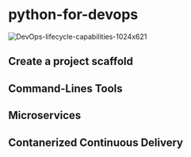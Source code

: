 # python-for-devops

![DevOps-lifecycle-capabilities-1024x621](https://github.com/AbhishekBaske/python-for-devops/assets/72940221/9becba26-665b-4bab-80f6-9208d8eedbe7)

## Create a project scaffold

## Command-Lines Tools

## Microservices

## Contanerized Continuous Delivery
